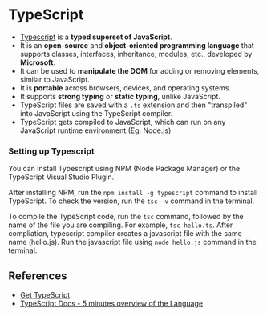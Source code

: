 # TypeScript

* [Typescript](https://www.typescriptlang.org/) is a **typed superset of JavaScript**. 
* It is an **open-source** and  **object-oriented programming language** that supports classes, interfaces, inheritance, modules, etc., developed by **Microsoft**. 
* It can be used to **manipulate the DOM** for adding or removing elements, similar to JavaScript. 
* It is **portable** across browsers, devices, and operating systems.
* It supports **strong typing** or **static typing**, unlike JavaScript. 
* TypeScript files are saved with a `.ts` extension and then "transpiled" into JavaScript using the TypeScript compiler. 
* TypeScript gets compiled to JavaScript, which can run on any JavaScript runtime environment.(Eg: Node.js)

### Setting up Typescript

You can install Typescript using NPM (Node Package Manager) or the TypeScript Visual Studio Plugin.

After installing NPM, run the `npm install -g typescript` command to install TypeScript. To check the version, run the `tsc -v` command in the terminal. 

To compile the TypeScript code, run the `tsc` command, followed by the name of the file you are compiling. For example, `tsc hello.ts`. After compliation, typescript compiler creates a javascript file with the same name (hello.js). Run the javascript file using `node hello.js` command in the terminal. 


## References

* [Get TypeScript](https://www.typescriptlang.org/#download-links)
* [TypeScript Docs - 5 minutes overview of the Language](https://www.typescriptlang.org/docs/handbook/typescript-in-5-minutes.html)
